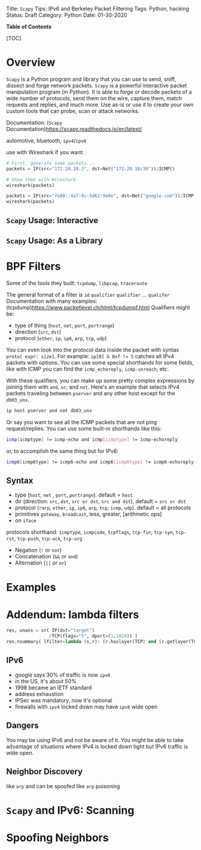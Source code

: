 Title: `Scapy` Tips: IPv6 and Berkeley Packet Filtering
Tags: Python, hacking
Status: Draft
Category: Python
Date: 01-30-2020

**Table of Contents**

[TOC]

# Overview

`Scapy` is a Python program and library that you can use to send, sniff, dissect and forge network packets.
`Scapy` is a powerful interactive packet manipulation program (in Python). It is able to forge or decode packets of a wide number of protocols, send them on the wire, capture them, match requests and replies, and much more.
Use as-is or use it to create your own custom tools that can probe, scan or attack networks.

Documentation: (`Scapy` Documentation)<https://scapy.readthedocs.io/en/latest/>

automotive, bluetooth, `ipv4`/`ipv6`

use with Wireshark if you want:

```python
# First, generate some packets...
packets = IP(src="172.20.10.3", dst=Net("172.20.10/30"))/ICMP()

# Show them with Wireshark
wireshark(packets)

packets = IP(src="fe80::4a7:8c:5d62:9e0e", dst=Net("google.com"))/ICMP()
wireshark(packets)
```

## `Scapy` Usage: Interactive

## `Scapy` Usage: As a Library

# BPF Filters

Some of the tools they built: `tcpdump`, `libpcap`, `traceroute`

The general format of a filter is `id` `qualifier` `qualifier` ... `qualifer`
Documentation with many examples: (tcpdump)<https://www.packetlevel.ch/html/tcpdumpf.html>
Qualifiers might be:

- type of thing (`host`, `net`, `port`, `portrange`)
- direction (`src`, `dst`)
- protocol (`ether`, `ip`, `ip6`, `arp`, `tcp`, `udp`)

You can even look into the protocol data inside the packet with syntax `proto[ expr: size]`. For example:
`ip[0] & 0xf != 5` catches all IPv4 packets with options. You can use some special shorthands for some fields, 
like with ICMP you can find the `icmp_echoreply`, `icmp-unreach`, etc.

With these qualifiers, you can make up some pretty complex expressions by joining them with `and`, `or`, and `not`. Here's an example that selects IPv4 packets traveling between `pserver` and any other host except for the `db03_unx`.

```bash
ip host pserver and not db03_unx
```

Or say you want to see all the ICMP packets that are not ping request/replies. You can use some built-in shorthands like this:

```bash
icmp[icmptype] != icmp-echo and icmp[icmptype] != icmp-echoreply
```

or, to accomplish the same thing but for IPv6:

```bash
icmp6[icmp6type] != icmp6-echo and icmp6[icmp6type] != icmp6-echoreply
```

## Syntax

- type (`host`, `net` , `port`, `portrange`). default = `host`
- dir (direction: `src`, `dst`, `src or dst`, `src and dst`). default = `src or dst`
- protocol (`rarp`, `ether`, `ip`, `ip6`, `arp`, `tcp`, `icmp`, `udp`). default = all protocols
- primitives `gateway`, `broadcast`, less, greater, [arithmetic ops]
- on `iface`

protocols shorthand: `icmptype`, `icmpcode`, `tcpflags`, `tcp-fin`, `tcp-syn`, `tcp-rst`, `tcp-push`, `tcp-ack`, `tcp-urg`

- Negation (`!` or `not`)
- Concatenation (`&&` or `and`)
- Alternation (`||` or `or`)

# Examples

# Addendum: lambda filters

```python
res, unans = sr( IP(dst="target")
                /TCP(flags="S", dport=(1,1024)) )
res.nsummary( lfilter=lambda (s,r): (r.haslayer(TCP) and (r.getlayer(TCP).flags & 2)) )
```

## IPv6

- google says 30% of traffic is now `ipv6`
- in the US, it's about 50%
- 1998 became an IETF standard
- address exhaustion
- IPSec was mandatory, now it's optional
- firewalls with `ipv4` locked down may have `ipv6` wide open

## Dangers

You may be using IPv6 and not be aware of it. You might be able to take advantage of situations where IPv4 is locked down tight but IPv6 traffic is wide open.

## Neighbor Discovery

like `arp` and can be spoofed like `arp` poisoning

# `Scapy` and IPv6: Scanning

# Spoofing Neighbors

